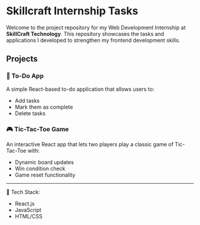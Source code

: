 # Skillcraft Internship Tasks

Welcome to the project repository for my Web Development Internship at **SkillCraft Technology**. This repository showcases the tasks and applications I developed to strengthen my frontend development skills.

## Projects

### 📌 To-Do App
A simple React-based to-do application that allows users to:
- Add tasks
- Mark them as complete
- Delete tasks

### 🎮 Tic-Tac-Toe Game
An interactive React app that lets two players play a classic game of Tic-Tac-Toe with:
- Dynamic board updates
- Win condition check
- Game reset functionality

---

🔧 Tech Stack:  
- React.js  
- JavaScript  
- HTML/CSS

